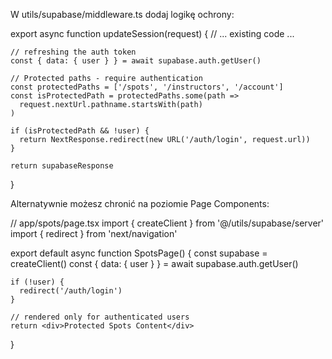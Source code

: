 W utils/supabase/middleware.ts dodaj logikę ochrony:

export async function updateSession(request) {
// ... existing code ...

    // refreshing the auth token
    const { data: { user } } = await supabase.auth.getUser()

    // Protected paths - require authentication
    const protectedPaths = ['/spots', '/instructors', '/account']
    const isProtectedPath = protectedPaths.some(path =>
      request.nextUrl.pathname.startsWith(path)
    )

    if (isProtectedPath && !user) {
      return NextResponse.redirect(new URL('/auth/login', request.url))
    }

    return supabaseResponse
}

Alternatywnie możesz chronić na poziomie Page Components:

// app/spots/page.tsx
import { createClient } from '@/utils/supabase/server'
import { redirect } from 'next/navigation'

export default async function SpotsPage() {
const supabase = createClient()
const { data: { user } } = await supabase.auth.getUser()

    if (!user) {
      redirect('/auth/login')
    }

    // rendered only for authenticated users
    return <div>Protected Spots Content</div>
}
